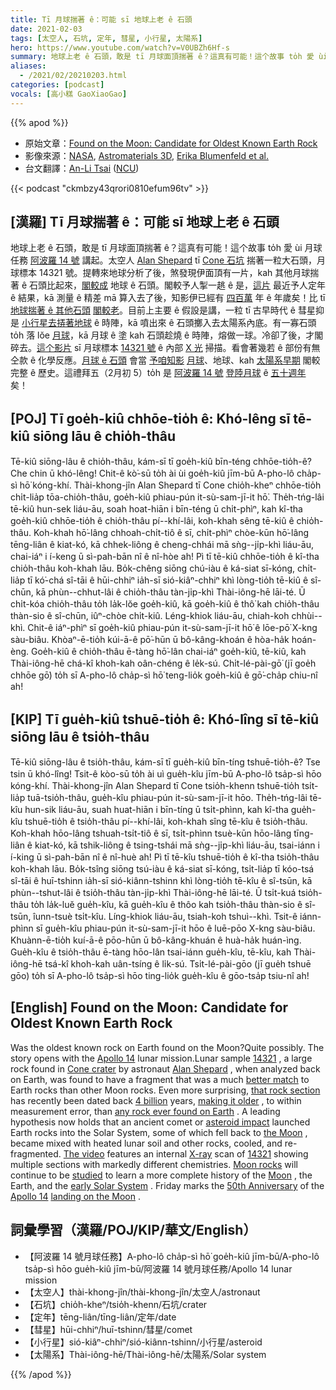 ```yaml
---
title: Tī 月球揣著 ê：可能 sī 地球上老 ê 石頭
date: 2021-02-03
tags: [太空人, 石坑, 定年, 彗星, 小行星, 太陽系]
hero: https://www.youtube.com/watch?v=V0UBZh6Hf-s
summary: 地球上老 ê 石頭，敢是 tī 月球面頂揣著 ê？這真有可能！這个故事 to̍h 愛 ùi 月球任務阿波羅 14 號講起。
aliases:
  - /2021/02/20210203.html
categories: [podcast]
vocals: [高小糕 GaoXiaoGao]
---
```


{{% apod %}}

- 原始文章：[Found on the Moon: Candidate for Oldest Known Earth Rock](https://apod.nasa.gov/apod/ap210203.html)
- 影像來源：[NASA](https://www.nasa.gov/), [Astromaterials 3D](https://ares.jsc.nasa.gov/astromaterials3d/), [Erika Blumenfeld et al.](https://ares.jsc.nasa.gov/astromaterials3d/project-team.htm)
- 台文翻譯：[An-Li Tsai](mailto:thianbun.taigi@gmail.com) ([NCU](https://www.astro.ncu.edu.tw))

{{< podcast "ckmbzy43qrori0810efum96tv" >}}

## [漢羅] Tī 月球揣著 ê：可能 sī 地球上老 ê 石頭

地球上老 ê 石頭，敢是 tī 月球面頂揣著 ê？這真有可能！這个故事 to̍h 愛 ùi 月球任務 [阿波羅 14 號](https://www.nasa.gov/mission_pages/apollo/apollo-14) 講起。太空人 [Alan Shepard](https://www.nasa.gov/sites/default/files/atoms/files/shepard_alan.pdf) tī [Cone 石坑](https://en.wikipedia.org/wiki/Cone_(crater)) 揣著一粒大石頭，月球標本 14321 號。提轉來地球分析了後，煞發現伊面頂有一片，kah 其他月球揣著 ê 石頭比起來，[閣較成](https://i.pinimg.com/originals/11/12/e1/1112e1c4d14fe99f59c4918658ce91d9.jpg) 地球 ê 石頭。閣較予人掣一趒 ê 是，[這片](https://solarsystem.nasa.gov/system/internal_resources/details/original/3348_Lunar_sample.png) 最近予人定年 ê 結果，kā 測量 ê 精差 mā 算入去了後，知影伊已經有 [四百萬](https://apod.nasa.gov/apod/ap140805.html) 年 ê 年歲矣！比 tī [地球揣著 ê 其他石頭](https://en.wikipedia.org/wiki/Oldest_dated_rocks) [閣較老](https://solarsystem.nasa.gov/news/820/earths-oldest-rock-found-on-the-moon/)。目前上主要 ê 假設是講，一粒 tī 古早時代 ê 彗星抑是 [小行星去挵著地球](https://youtu.be/bU1QPtOZQZU) ê 時陣，kā 噴出來 ê 石頭擲入去太陽系內底。有一寡石頭 to̍h 落 lŏe [月球](https://apod.nasa.gov/apod/ap160201.html)，kā 月球 ê 塗 kah 石頭趁燒 ê 時陣，熔做一球。冷卻了後，才閣碎去。[這个影片](https://youtu.be/xWwDeut_HBE) sī 月球標本 [14321 號](https://en.wikipedia.org/wiki/Big_Bertha_(lunar_sample)) ê 內部 [X 光](https://science.nasa.gov/ems/11_xrays) 掃描。看會著幾若 ê 部份有無仝款 ê 化學反應。[月球 ê 石頭](https://curator.jsc.nasa.gov/lunar/index.cfm) 會當 [予咱知影](https://www.nasa.gov/image-feature/nasa-lends-moon-rock-for-oval-office-display/) [月球](https://solarsystem.nasa.gov/moons/earths-moon/in-depth/)、地球、kah [太陽系早期](https://solarsystem.nasa.gov/solar-system/our-solar-system/in-depth/#otp_formation) 閣較完整 ê 歷史。這禮拜五（2月初 5）to̍h 是 [阿波羅 14 號](https://www.nasa.gov/mission_pages/apollo/missions/apollo14.html) [登陸月球](https://youtu.be/oZZe-xXx9_o?t=689) ê [五十週年](https://www.nasa.gov/feature/50-years-ago-two-months-until-apollo-14) 矣！

## [POJ] Tī goe̍h-kiû chhōe-tio̍h ê: Khó-lêng sī tē-kiû siōng lāu ê chio̍h-thâu

Tē-kiû siōng-lâu ê chio̍h-thâu, kám-sī tī goe̍h-kiû bīn-téng chhōe-tio̍h-ê? Che chin ū khó-lêng! Chit-ê kò͘-sū to̍h ài ùi goe̍h-kiû jīm-bū A-pho-lô cha̍p-sì hō͘ kóng-khí. Thài-khong-jîn Alan Shepard tī Cone chio̍h-kheⁿ chhōe-tio̍h chi̍t-lia̍p tōa-chio̍h-thâu, goe̍h-kiû phiau-pún it-sù-sam-jī-it hō͘. The̍h-tńg-lâi tē-kiû hun-sek liáu-āu, soah hoat-hiān i bīn-téng ū chi̍t-phìⁿ, kah kî-tha goe̍h-kiû chhōe-tio̍h ê chio̍h-thâu pí--khí-lâi, koh-khah sêng tē-kiû ê chio̍h-thâu. Koh-khah hō͘-lâng chhoah-chi̍t-tiô ê sī, chi̍t-phìⁿ chòe-kūn hō͘-lâng tēng-liân ê kiat-kó, kā chhek-liông ê cheng-chhái mā sǹg--ji̍p-khì liáu-āu, chai-iáⁿ i í-keng ū sì-pah-bān nî ê nî-hòe ah! Pì tī tē-kiû chhōe-tio̍h ê kî-tha chio̍h-thâu koh-khah lāu. Bo̍k-chêng siōng chú-iàu ê ká-siat sī-kóng, chi̍t-lia̍p tī kó͘-chá sî-tāi ê hūi-chhiⁿ ia̍h-sī sió-kiâⁿ-chhiⁿ khì lòng-tio̍h tē-kiû ê sî-chūn, kā phùn--chhut-lâi ê chio̍h-thâu tàn-ji̍p-khì Thài-iông-hē lāi-té. Ū chi̍t-kóa chio̍h-thâu to̍h la̍k-lŏe goe̍h-kiû, kā goe̍h-kiû ê thô͘ kah chio̍h-thâu thàn-sio ê sî-chūn, iûⁿ-chòe chi̍t-kiû. Léng-khiok liáu-āu, chiah-koh chhùi--khì. Chit-ê iáⁿ-phìⁿ sī goe̍h-kiû phiau-pún it-sù-sam-jī-it hō͘ ê lōe-pō͘ X-kng sàu-biâu. Khòaⁿ-ē-tio̍h kúi-ā-ê pō͘-hūn ū bô-kâng-khoán ê hòa-ha̍k hoán-èng. Goe̍h-kiû ê chio̍h-thâu ē-tàng hō͘-lân chai-iáⁿ goe̍h-kiû, tē-kiû, kah Thài-iông-hē chá-kî khoh-kah oân-chéng ê le̍k-sú. Chi̍t-lé-pài-gō͘ (jī goe̍h chhōe gō͘) to̍h sī A-pho-lô cha̍p-sì hō͘ teng-lio̍k goe̍h-kiû ê gō͘-cha̍p chiu-nî ah!

## [KIP] Tī gue̍h-kiû tshuē-tio̍h ê: Khó-lîng sī tē-kiû siōng lāu ê tsio̍h-thâu

Tē-kiû siōng-lâu ê tsio̍h-thâu, kám-sī tī gue̍h-kiû bīn-tíng tshuē-tio̍h-ê? Tse tsin ū khó-lîng! Tsit-ê kòo-sū to̍h ài uì gue̍h-kîu jīm-bū A-pho-lô tsa̍p-sì hōo kóng-khí. Thài-khong-jîn Alan Shepard tī Cone tsio̍h-khenn tshuē-tio̍h tsi̍t-lia̍p tuā-tsio̍h-thâu, gue̍h-kîu phiau-pún it-sù-sam-jī-it hōo. The̍h-tńg-lâi tē-kîu hun-sik liáu-āu, suah huat-hiān i bīn-tíng ū tsi̍t-phìnn, kah kî-tha gue̍h-kîu tshuē-tio̍h ê tsio̍h-thâu pí--khí-lâi, koh-khah sîng tē-kîu ê tsio̍h-thâu. Koh-khah hōo-lâng tshuah-tsi̍t-tiô ê sī, tsi̍t-phìnn tsuè-kūn hōo-lâng tīng-liân ê kiat-kó, kā tshik-liông ê tsing-tshái mā sǹg--ji̍p-khì liáu-āu, tsai-iánn i í-king ū sì-pah-bān nî ê nî-huè ah! Pì tī tē-kîu tshuē-tio̍h ê kî-tha tsio̍h-thâu koh-khah lāu. Bo̍k-tsîng siōng tsú-iàu ê ká-siat sī-kóng, tsi̍t-lia̍p tī kóo-tsá sî-tāi ê huī-tshinn ia̍h-sī sió-kiânn-tshinn khì lòng-tio̍h tē-kîu ê sî-tsūn, kā phùn--tshut-lâi ê tsio̍h-thâu tàn-ji̍p-khì Thài-iông-hē lāi-té. Ū tsi̍t-kuá tsio̍h-thâu to̍h la̍k-luĕ gue̍h-kîu, kā gue̍h-kîu ê thôo kah tsio̍h-thâu thàn-sio ê sî-tsūn, îunn-tsuè tsi̍t-kîu. Líng-khiok liáu-āu, tsiah-koh tshuì--khì. Tsit-ê iánn-phìnn sī gue̍h-kîu phiau-pún it-sù-sam-jī-it hōo ê luē-pōo X-kng sàu-biâu. Khuànn-ē-tio̍h kuí-ā-ê pōo-hūn ū bô-kâng-khuán ê huà-ha̍k huán-ìng. Gue̍h-kîu ê tsio̍h-thâu ē-tàng hōo-lân tsai-iánn gue̍h-kîu, tē-kîu, kah Thài-iông-hē tsá-kî khoh-kah uân-tsíng ê li̍k-sú. Tsi̍t-lé-pài-gōo (jī gue̍h tshuē gōo) to̍h sī A-pho-lô tsa̍p-sì hōo ting-lio̍k gue̍h-kîu ê gōo-tsa̍p tsiu-nî ah!

## [English] Found on the Moon: Candidate for Oldest Known Earth Rock 

Was the oldest known rock on Earth found on the Moon?Quite possibly. The story opens with the [Apollo 14](https://www.nasa.gov/mission_pages/apollo/apollo-14) lunar mission.Lunar sample [14321](https://ares.jsc.nasa.gov/astromaterials3d/sample-details.htm?sample=14321-1404) , a large rock found in [Cone crater](https://en.wikipedia.org/wiki/Cone_(crater)) by astronaut [Alan Shepard](https://www.nasa.gov/sites/default/files/atoms/files/shepard_alan.pdf) , when analyzed back on Earth, was found to have a fragment that was a much [better match](https://i.pinimg.com/originals/11/12/e1/1112e1c4d14fe99f59c4918658ce91d9.jpg) to Earth rocks than other Moon rocks. Even more surprising, [that rock section](https://solarsystem.nasa.gov/system/internal_resources/details/original/3348_Lunar_sample.png) has recently been dated back [4 billion](https://apod.nasa.gov/apod/ap140805.html) years, [making it older](https://solarsystem.nasa.gov/news/820/earths-oldest-rock-found-on-the-moon/) , to within measurement error, than [any rock ever found on Earth](https://en.wikipedia.org/wiki/Oldest_dated_rocks) . A leading hypothesis now holds that an ancient comet or [asteroid impact](https://youtu.be/bU1QPtOZQZU) launched Earth rocks into the Solar System, some of which fell back to [the Moon](https://apod.nasa.gov/apod/ap160201.html) , became mixed with heated lunar soil and other rocks, cooled, and re-fragmented. [The video](https://youtu.be/xWwDeut_HBE) features an internal [X-ray](https://science.nasa.gov/ems/11_xrays) scan of [14321](https://en.wikipedia.org/wiki/Big_Bertha_(lunar_sample)) showing multiple sections with markedly different chemistries. [Moon rocks](https://curator.jsc.nasa.gov/lunar/index.cfm) will continue to be [studied](https://www.nasa.gov/image-feature/nasa-lends-moon-rock-for-oval-office-display/) to learn a more complete history of the [Moon](https://solarsystem.nasa.gov/moons/earths-moon/in-depth/) , the Earth, and the [early Solar System](https://solarsystem.nasa.gov/solar-system/our-solar-system/in-depth/#otp_formation) . Friday marks the [50th Anniversary](https://www.nasa.gov/feature/50-years-ago-two-months-until-apollo-14) of the [Apollo 14](https://www.nasa.gov/mission_pages/apollo/missions/apollo14.html) [landing on the Moon](https://youtu.be/oZZe-xXx9_o?t=689) .

## 詞彙學習（漢羅/POJ/KIP/華文/English）

- 【阿波羅 14 號月球任務】A-pho-lô cha̍p-sì hō͘ goe̍h-kiû jīm-bū/A-pho-lô tsa̍p-sì hōo gue̍h-kiû jīm-bū/阿波羅 14 號月球任務/Apollo 14 lunar mission
- 【太空人】thài-khong-jîn/thài-khong-jîn/太空人/astronaut
- 【石坑】chio̍h-kheⁿ/tsio̍h-khenn/石坑/crater
- 【定年】tēng-liân/tīng-liân/定年/date
- 【彗星】hūi-chhiⁿ/huī-tshinn/彗星/comet
- 【小行星】sió-kiâⁿ-chhiⁿ/sió-kiânn-tshinn/小行星/asteroid
- 【太陽系】Thài-iông-hē/Thài-iông-hē/太陽系/Solar system

{{% /apod %}}
